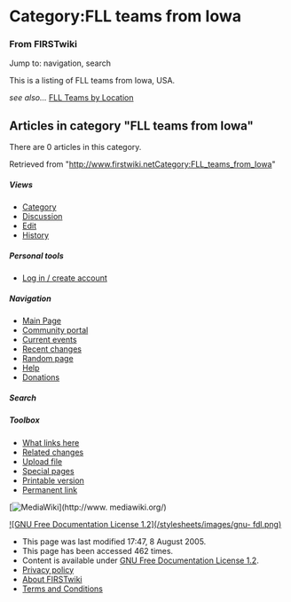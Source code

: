 # Category:FLL teams from Iowa

### From FIRSTwiki

Jump to: navigation, search

This is a listing of FLL teams from Iowa, USA.

_see also..._ [FLL Teams by Location](FLL_Teams_by_Location "FLL
Teams by Location" )

  

## Articles in category "FLL teams from Iowa"

There are 0 articles in this category.

Retrieved from
"<http://www.firstwiki.netCategory:FLL_teams_from_Iowa>"

##### Views

  * [Category](Category:FLL_teams_from_Iowa)
  * [Discussion](/index.php?title=Category_talk:FLL_teams_from_Iowa&action=edit)
  * [Edit](/index.php?title=Category:FLL_teams_from_Iowa&action=edit)
  * [History](/index.php?title=Category:FLL_teams_from_Iowa&action=history)

##### Personal tools

  * [Log in / create account](/index.php?title=Special:Userlogin&returnto=Category:FLL_teams_from_Iowa)

[](Main_Page "Main Page" )

##### Navigation

  * [Main Page](Main_Page)
  * [Community portal](FIRSTwiki:Community_portal)
  * [Current events](Current_events)
  * [Recent changes](Special:Recentchanges)
  * [Random page](Special:Random)
  * [Help](Help:Contents)
  * [Donations](FIRSTwiki:Site_support)

##### Search



##### Toolbox

  * [What links here](Special:Whatlinkshere/Category:FLL_teams_from_Iowa)
  * [Related changes](Special:Recentchangeslinked/Category:FLL_teams_from_Iowa)
  * [Upload file](Special:Upload)
  * [Special pages](Special:Specialpages)
  * [Printable version](/index.php?title=Category:FLL_teams_from_Iowa&printable=yes)
  * [Permanent link](/index.php?title=Category:FLL_teams_from_Iowa&oldid=40604)

[![MediaWiki](/skins/common/images/poweredby_mediawiki_88x31.png)](http://www.
mediawiki.org/)

[![GNU Free Documentation License 1.2](/stylesheets/images/gnu-
fdl.png)](http://www.gnu.org/copyleft/fdl.html)

  * This page was last modified 17:47, 8 August 2005.
  * This page has been accessed 462 times.
  * Content is available under [GNU Free Documentation License 1.2](http://www.gnu.org/copyleft/fdl.html "http://www.gnu.org/copyleft/fdl.html" ).
  * [Privacy policy](FIRSTwiki:Privacy_policy "FIRSTwiki:Privacy policy" )
  * [About FIRSTwiki](FIRSTwiki:About "FIRSTwiki:About" )
  * [Terms and Conditions](FIRSTwiki:Terms_and_conditions "FIRSTwiki:Terms and conditions" )


